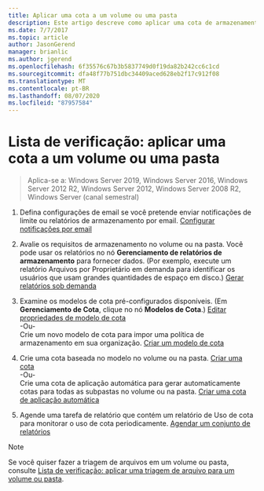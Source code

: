 ```yaml
---
title: Aplicar uma cota a um volume ou uma pasta
description: Este artigo descreve como aplicar uma cota de armazenamento a um volume ou uma pasta
ms.date: 7/7/2017
ms.topic: article
author: JasonGerend
manager: brianlic
ms.author: jgerend
ms.openlocfilehash: 6f35576c67b3b5837749d0f19da82b242cc6c1cd
ms.sourcegitcommit: dfa48f77b751dbc34409aced628eb2f17c912f08
ms.translationtype: MT
ms.contentlocale: pt-BR
ms.lasthandoff: 08/07/2020
ms.locfileid: "87957584"
---
```

# <a name="checklist-apply-a-quota-to-a-volume-or-folder"></a>Lista de verificação: aplicar uma cota a um volume ou uma pasta

> Aplica-se a: Windows Server 2019, Windows Server 2016, Windows Server 2012 R2, Windows Server 2012, Windows Server 2008 R2, Windows Server (canal semestral)

1. Defina configurações de email se você pretende enviar notificações de limite ou relatórios de armazenamento por email. [Configurar notificações por email](configure-email-notifications.md)

2. Avalie os requisitos de armazenamento no volume ou na pasta. Você pode usar os relatórios no nó **Gerenciamento de relatórios de armazenamento** para fornecer dados. (Por exemplo, execute um relatório Arquivos por Proprietário em demanda para identificar os usuários que usam grandes quantidades de espaço em disco.) [Gerar relatórios sob demanda](generate-reports-on-demand.md)

3. Examine os modelos de cota pré-configurados disponíveis. (Em **Gerenciamento de Cota**, clique no nó **Modelos de Cota**.) [Editar propriedades de modelo de cota](edit-quota-template-properties.md)
<br />-Ou- <br /> Crie um novo modelo de cota para impor uma política de armazenamento em sua organização. [Criar um modelo de cota](create-quota-template.md)

4. Crie uma cota baseada no modelo no volume ou na pasta.
 [Criar uma cota](create-quota.md) <br /> -Ou- <br /> Crie uma cota de aplicação automática para gerar automaticamente cotas para todas as subpastas no volume ou na pasta. [Criar uma cota de aplicação automática](create-auto-apply-quota.md)

6. Agende uma tarefa de relatório que contém um relatório de Uso de cota para monitorar o uso de cota periodicamente. [Agendar um conjunto de relatórios](schedule-set-of-reports.md)

> [!Note]
> Se você quiser fazer a triagem de arquivos em um volume ou pasta, consulte [Lista de verificação: aplicar uma triagem de arquivo para um volume ou pasta](checklist-apply-file-screen-to-volume-or-folder.md).











